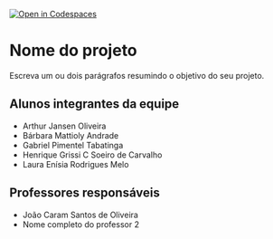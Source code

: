 [![Open in Codespaces](https://classroom.github.com/assets/launch-codespace-f4981d0f882b2a3f0472912d15f9806d57e124e0fc890972558857b51b24a6f9.svg)](https://classroom.github.com/open-in-codespaces?assignment_repo_id=10513336)
# Nome do projeto
Escreva um ou dois parágrafos resumindo o objetivo do seu projeto.

## Alunos integrantes da equipe


* Arthur Jansen Oliveira
* Bárbara Mattioly Andrade 
* Gabriel Pimentel Tabatinga
* Henrique Grissi C Soeiro de Carvalho
* Laura Enísia Rodrigues Melo

## Professores responsáveis

* João Caram Santos de Oliveira
* Nome completo do professor 2

